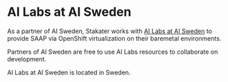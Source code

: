 # AI Labs at AI Sweden

As a partner of AI Sweden, Stakater works with [AI Labs at AI Sweden](https://www.ai.se/en/labs) to provide SAAP via OpenShift virtualization on their baremetal environments.

Partners of AI Sweden are free to use AI Labs resources to collaborate on development.

AI Labs at AI Sweden is located in Sweden.
